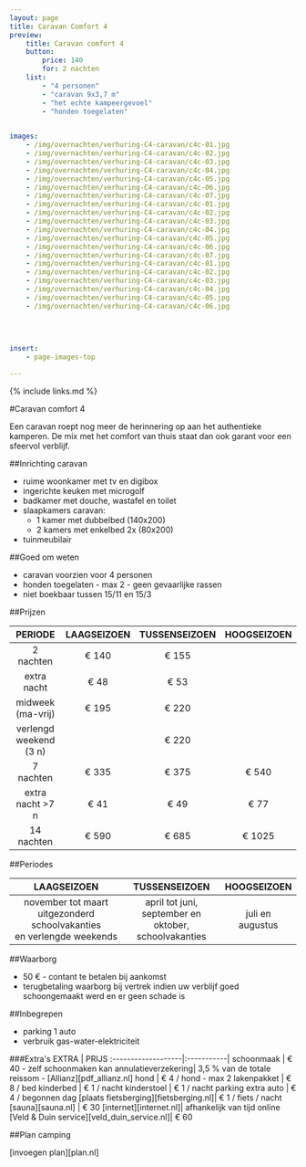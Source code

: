 ```yaml
---
layout: page
title: Caravan Comfort 4 
preview: 
    title: Caravan comfort 4 
    button:
        price: 140
        for: 2 nachten
    list:
        - "4 personen"
        - "caravan 9x3,7 m"
        - "het echte kampeergevoel"
        - "honden toegelaten"
        

images:
    - /img/overnachten/verhuring-C4-caravan/c4c-01.jpg
    - /img/overnachten/verhuring-C4-caravan/c4c-02.jpg
    - /img/overnachten/verhuring-C4-caravan/c4c-03.jpg
    - /img/overnachten/verhuring-C4-caravan/c4c-04.jpg
    - /img/overnachten/verhuring-C4-caravan/c4c-05.jpg
    - /img/overnachten/verhuring-C4-caravan/c4c-06.jpg
    - /img/overnachten/verhuring-C4-caravan/c4c-07.jpg
    - /img/overnachten/verhuring-C4-caravan/c4c-01.jpg
    - /img/overnachten/verhuring-C4-caravan/c4c-02.jpg
    - /img/overnachten/verhuring-C4-caravan/c4c-03.jpg
    - /img/overnachten/verhuring-C4-caravan/c4c-04.jpg
    - /img/overnachten/verhuring-C4-caravan/c4c-05.jpg
    - /img/overnachten/verhuring-C4-caravan/c4c-06.jpg
    - /img/overnachten/verhuring-C4-caravan/c4c-07.jpg
    - /img/overnachten/verhuring-C4-caravan/c4c-01.jpg
    - /img/overnachten/verhuring-C4-caravan/c4c-02.jpg
    - /img/overnachten/verhuring-C4-caravan/c4c-03.jpg
    - /img/overnachten/verhuring-C4-caravan/c4c-04.jpg
    - /img/overnachten/verhuring-C4-caravan/c4c-05.jpg
    - /img/overnachten/verhuring-C4-caravan/c4c-06.jpg
    
    
    
    
insert:
    - page-images-top

---
```


{% include links.md %}

#Caravan comfort 4 

Een caravan roept nog meer de herinnering op aan het authentieke kamperen. De mix met het comfort van thuis staat dan ook garant voor een sfeervol verblijf.

##Inrichting caravan
- ruime woonkamer met tv en digibox
- ingerichte keuken met microgolf
- badkamer met douche, wastafel en toilet
- slaapkamers caravan:
    - 1 kamer met dubbelbed (140x200)
    - 2 kamers met enkelbed 2x (80x200) 
- tuinmeubilair
    
##Goed om weten
- caravan voorzien voor 4 personen
- honden toegelaten - max 2 - geen gevaarlijke rassen 
- niet boekbaar tussen 15/11 en 15/3

##Prijzen

PERIODE             | LAAGSEIZOEN | TUSSENSEIZOEN | HOOGSEIZOEN |
:------------------:|:-----------:|:-------------:|:-----------:|
2 nachten           |€ 140        |€ 155          |       
extra nacht         |€ 48         |€ 53           |           
midweek (ma-vrij)   |€ 195        |€ 220          |
verlengd weekend (3 n)   |             |€ 220          |
7 nachten           |€ 335        |€ 375          | € 540
extra nacht >7 n    |€ 41         |€ 49           | € 77
14 nachten          |€ 590        |€ 685          | € 1025


##Periodes

LAAGSEIZOEN           |TUSSENSEIZOEN      |    HOOGSEIZOEN|
:--------------------:|:-----------------:|:-------------:|
november tot maart<br>uitgezonderd schoolvakanties <br>en verlengde weekends | april tot juni, <br>september en oktober, <br>schoolvakanties | juli en augustus

##Waarborg
- 50 € - contant te betalen bij aankomst
- terugbetaling waarborg bij vertrek indien uw verblijf goed schoongemaakt werd en er geen schade is

##Inbegrepen
- parking 1 auto
- verbruik gas-water-elektriciteit 


###Extra's
EXTRA               | PRIJS 
:-------------------|:-----------|
schoonmaak          | € 40 - zelf schoonmaken kan
annulatieverzekering| 3,5 % van de totale reissom - [Allianz][pdf_allianz.nl] 
hond                | € 4 / hond - max 2
lakenpakket         | € 8 / bed
kinderbed           | € 1 / nacht
kinderstoel         | € 1 / nacht
parking extra auto  | € 4 / begonnen dag
[plaats fietsberging][fietsberging.nl]| € 1 / fiets / nacht
[sauna][sauna.nl]   | € 30
[internet][internet.nl]| afhankelijk van tijd online
[Veld & Duin service][veld_duin_service.nl]| € 60


##Plan camping

[invoegen plan][plan.nl]